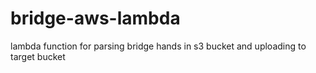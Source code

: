 # bridge-aws-lambda
lambda function for parsing bridge hands in s3 bucket and uploading to target bucket

